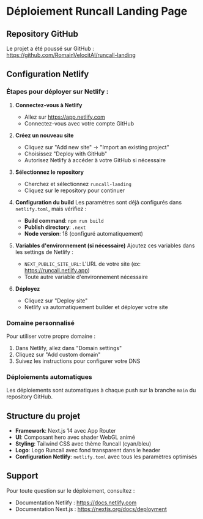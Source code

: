 # Déploiement Runcall Landing Page

## Repository GitHub
Le projet a été poussé sur GitHub : https://github.com/RomainVelocitAI/runcall-landing

## Configuration Netlify

### Étapes pour déployer sur Netlify :

1. **Connectez-vous à Netlify**
   - Allez sur https://app.netlify.com
   - Connectez-vous avec votre compte GitHub

2. **Créez un nouveau site**
   - Cliquez sur "Add new site" → "Import an existing project"
   - Choisissez "Deploy with GitHub"
   - Autorisez Netlify à accéder à votre GitHub si nécessaire

3. **Sélectionnez le repository**
   - Cherchez et sélectionnez `runcall-landing`
   - Cliquez sur le repository pour continuer

4. **Configuration du build**
   Les paramètres sont déjà configurés dans `netlify.toml`, mais vérifiez :
   - **Build command**: `npm run build`
   - **Publish directory**: `.next`
   - **Node version**: 18 (configuré automatiquement)

5. **Variables d'environnement (si nécessaire)**
   Ajoutez ces variables dans les settings de Netlify :
   - `NEXT_PUBLIC_SITE_URL`: L'URL de votre site (ex: https://runcall.netlify.app)
   - Toute autre variable d'environnement nécessaire

6. **Déployez**
   - Cliquez sur "Deploy site"
   - Netlify va automatiquement builder et déployer votre site

### Domaine personnalisé

Pour utiliser votre propre domaine :
1. Dans Netlify, allez dans "Domain settings"
2. Cliquez sur "Add custom domain"
3. Suivez les instructions pour configurer votre DNS

### Déploiements automatiques

Les déploiements sont automatiques à chaque push sur la branche `main` du repository GitHub.

## Structure du projet

- **Framework**: Next.js 14 avec App Router
- **UI**: Composant hero avec shader WebGL animé
- **Styling**: Tailwind CSS avec thème Runcall (cyan/bleu)
- **Logo**: Logo Runcall avec fond transparent dans le header
- **Configuration Netlify**: `netlify.toml` avec tous les paramètres optimisés

## Support

Pour toute question sur le déploiement, consultez :
- Documentation Netlify : https://docs.netlify.com
- Documentation Next.js : https://nextjs.org/docs/deployment
